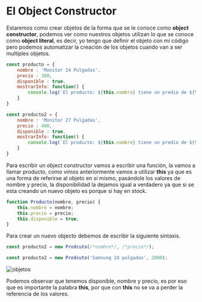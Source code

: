 # El Object Constructor

Estaremos como crear objetos de la forma que se le conoce como **object constructor**, podemos ver como nuestros objetos utilizan lo que se conoce como **object literal**, es decir, yo tengo que definir el objeto  con mi código pero podemos automatizar la creación de los objetos cuando van a ser multiples objetos.

```jsx
const producto = {
    nombre : 'Monitor 24 Pulgadas',
    precio : 300,
    disponible : true,
    mostrarInfo: function() {
        console.log(`El producto: ${this.nombre} tiene un predio de ${this.precio}`)
    }
}

const producto2 = {
    nombre : 'Monitor 27 Pulgadas',
    precio : 400,
    disponible : true,
    mostrarInfo: function() {
        console.log(`El producto: ${this.nombre} tiene un predio de ${this.precio}`)
    }
}
```

Para escribir un object constructor vamos a escribir una función, la vamos a llamar producto, como vimos anteriormente vamos a utilizar **this** ya que es una forma de referirse al objeto en si mismo, pasándole los valores de nombre y precio, la disponibilidad la dejamos igual a verdadero ya que si se esta creando un nuevo objeto es porque si hay en stock.

```jsx
function Producto(nombre, precio) {
    this.nombre = nombre;
    this.precio = precio;
    this.disponible = true; 
}
```

Para crear un nuevo objecto debemos de escribir la siguiente sintaxis.

```jsx
const producto2 = new Prodcuto(/*nombre*/, /*precio*/);

const producto2 = new Prodcuto('Samsung 24 pulgadas', 2800);
```

![objetos](../../img/objetos(9).png)

Podemos observar que tenemos disponible, nombre y precio, es por eso que es importante la palabra **this**, por que con **this** no se va a perder la referencia de los valores.
